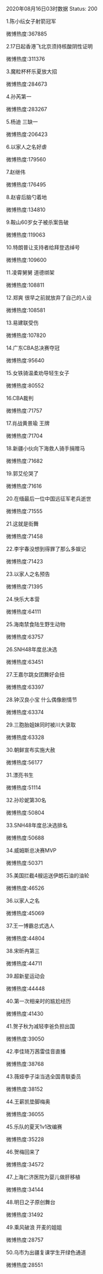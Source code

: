 2020年08月16日03时数据
Status: 200

1.陈小纭女子射箭冠军

微博热度:367885

2.17日起香港飞北京须持核酸阴性证明

微博热度:311376

3.魔粒杯杯乐夏放大招

微博热度:284673

4.孙芮第一

微博热度:283267

5.杨迪 三缺一

微博热度:206423

6.以家人之名好虐

微博热度:179560

7.赵继伟

微博热度:176495

8.赵睿后脑勺着地

微博热度:134810

9.鞍山60岁女子被杀案告破

微博热度:119063

10.特朗普让支持者给拜登选绰号

微博热度:109600

11.凌霄舅舅 道德绑架

微博热度:108811

12.郑爽 很早之前就放弃了自己的人设

微博热度:108581

13.易建联受伤

微博热度:107820

14.广东CBA总决赛夺冠

微博热度:95640

15.女铁骑温柔劝导轻生女子

微博热度:80552

16.CBA裁判

微博热度:71757

17.肖战黄景瑜 王牌

微博热度:71704

18.新疆小伙向下海救人骑手捐赠马

微博热度:71682

19.郭艾伦哭了

微博热度:71616

20.在缅最后一位中国远征军老兵逝世

微博热度:71555

21.这就是街舞

微博热度:71458

22.李宇春没想到得罪了那么多娱记

微博热度:71423

23.以家人之名预告

微博热度:71395

24.快乐大本营

微博热度:64111

25.海南禁食陆生野生动物

微博热度:63757

26.SNH48年度总决选

微博热度:63451

27.王嘉尔跳女团舞好会扭

微博热度:63397

28.钟汉良小宝 什么偶像剧情节

微博热度:63374

29.三胞胎姐妹同时被川大录取

微博热度:63328

30.朝鲜宣布实施大赦

微博热度:56177

31.漂亮书生

微博热度:51114

32.孙珍妮第30名

微博热度:50804

33.SNH48年度总决选排名

微博热度:50688

34.威姆斯总决赛MVP

微博热度:50371

35.美国拦截4艘运送伊朗石油的油轮

微博热度:46526

36.以家人之名

微博热度:45069

37.王一博霸总式选人

微博热度:44804

38.宋昕冉第三

微博热度:44711

39.超新星运动会

微博热度:44448

40.第一次相亲时的尴尬经历

微博热度:41430

41.贺子秋为减轻李爸负担出国

微博热度:39050

42.李佳琦万茜雷佳音直播

微博热度:38768

43.薇娅李子柒当选全国青联委员

微博热度:38152

44.王薪凯垫脚梅奥

微博热度:36055

45.乐队的夏天1v1改编赛

微博热度:35228

46.贺梅回来了

微博热度:34572

47.上海仁济医院为婴儿做肝移植

微博热度:34144

48.明日之子原创舞台

微博热度:31492

49.乘风破浪 开麦的姐姐

微博热度:28757

50.乌市为出疆复课学生开绿色通道

微博热度:28551

